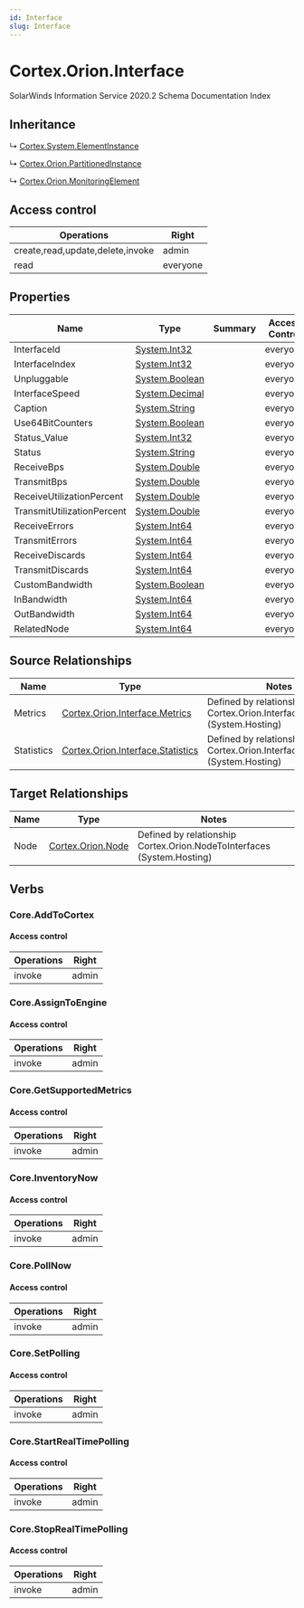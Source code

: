 ```yaml
---
id: Interface
slug: Interface
---
```


# Cortex.Orion.Interface

SolarWinds Information Service 2020.2 Schema Documentation Index

## Inheritance

↳ [Cortex.System.ElementInstance](./../Cortex.System/ElementInstance)

↳ [Cortex.Orion.PartitionedInstance](./../Cortex.Orion/PartitionedInstance)

↳ [Cortex.Orion.MonitoringElement](./../Cortex.Orion/MonitoringElement)

## Access control

| Operations | Right |
| ------ | ------ |
| create,read,update,delete,invoke | admin |
| read | everyone |

## Properties

| Name | Type | Summary | Access Control |
| ------ | ------ | ------ | ------ |
| InterfaceId | [System.Int32](https://docs.microsoft.com/en-us/dotnet/api/system.int32) |  | everyone |
| InterfaceIndex | [System.Int32](https://docs.microsoft.com/en-us/dotnet/api/system.int32) |  | everyone |
| Unpluggable | [System.Boolean](https://docs.microsoft.com/en-us/dotnet/api/system.boolean) |  | everyone |
| InterfaceSpeed | [System.Decimal](https://docs.microsoft.com/en-us/dotnet/api/system.decimal) |  | everyone |
| Caption | [System.String](https://docs.microsoft.com/en-us/dotnet/api/system.string) |  | everyone |
| Use64BitCounters | [System.Boolean](https://docs.microsoft.com/en-us/dotnet/api/system.boolean) |  | everyone |
| Status_Value | [System.Int32](https://docs.microsoft.com/en-us/dotnet/api/system.int32) |  | everyone |
| Status | [System.String](https://docs.microsoft.com/en-us/dotnet/api/system.string) |  | everyone |
| ReceiveBps | [System.Double](https://docs.microsoft.com/en-us/dotnet/api/system.double) |  | everyone |
| TransmitBps | [System.Double](https://docs.microsoft.com/en-us/dotnet/api/system.double) |  | everyone |
| ReceiveUtilizationPercent | [System.Double](https://docs.microsoft.com/en-us/dotnet/api/system.double) |  | everyone |
| TransmitUtilizationPercent | [System.Double](https://docs.microsoft.com/en-us/dotnet/api/system.double) |  | everyone |
| ReceiveErrors | [System.Int64](https://docs.microsoft.com/en-us/dotnet/api/system.int64) |  | everyone |
| TransmitErrors | [System.Int64](https://docs.microsoft.com/en-us/dotnet/api/system.int64) |  | everyone |
| ReceiveDiscards | [System.Int64](https://docs.microsoft.com/en-us/dotnet/api/system.int64) |  | everyone |
| TransmitDiscards | [System.Int64](https://docs.microsoft.com/en-us/dotnet/api/system.int64) |  | everyone |
| CustomBandwidth | [System.Boolean](https://docs.microsoft.com/en-us/dotnet/api/system.boolean) |  | everyone |
| InBandwidth | [System.Int64](https://docs.microsoft.com/en-us/dotnet/api/system.int64) |  | everyone |
| OutBandwidth | [System.Int64](https://docs.microsoft.com/en-us/dotnet/api/system.int64) |  | everyone |
| RelatedNode | [System.Int64](https://docs.microsoft.com/en-us/dotnet/api/system.int64) |  | everyone |

## Source Relationships

| Name | Type | Notes |
| ------ | ------ | ------ |
| Metrics | [Cortex.Orion.Interface.Metrics](./../Cortex.Orion.Interface/Metrics) | Defined by relationship Cortex.Orion.InterfaceToMetrics (System.Hosting) |
| Statistics | [Cortex.Orion.Interface.Statistics](./../Cortex.Orion.Interface/Statistics) | Defined by relationship Cortex.Orion.InterfaceToStatistics (System.Hosting) |

## Target Relationships

| Name | Type | Notes |
| ------ | ------ | ------ |
| Node | [Cortex.Orion.Node](./../Cortex.Orion/Node) | Defined by relationship Cortex.Orion.NodeToInterfaces (System.Hosting) |

## Verbs

### Core.AddToCortex

#### Access control

| Operations | Right |
| ------ | ------ |
| invoke | admin |

### Core.AssignToEngine

#### Access control

| Operations | Right |
| ------ | ------ |
| invoke | admin |

### Core.GetSupportedMetrics

#### Access control

| Operations | Right |
| ------ | ------ |
| invoke | admin |

### Core.InventoryNow

#### Access control

| Operations | Right |
| ------ | ------ |
| invoke | admin |

### Core.PollNow

#### Access control

| Operations | Right |
| ------ | ------ |
| invoke | admin |

### Core.SetPolling

#### Access control

| Operations | Right |
| ------ | ------ |
| invoke | admin |

### Core.StartRealTimePolling

#### Access control

| Operations | Right |
| ------ | ------ |
| invoke | admin |

### Core.StopRealTimePolling

#### Access control

| Operations | Right |
| ------ | ------ |
| invoke | admin |

